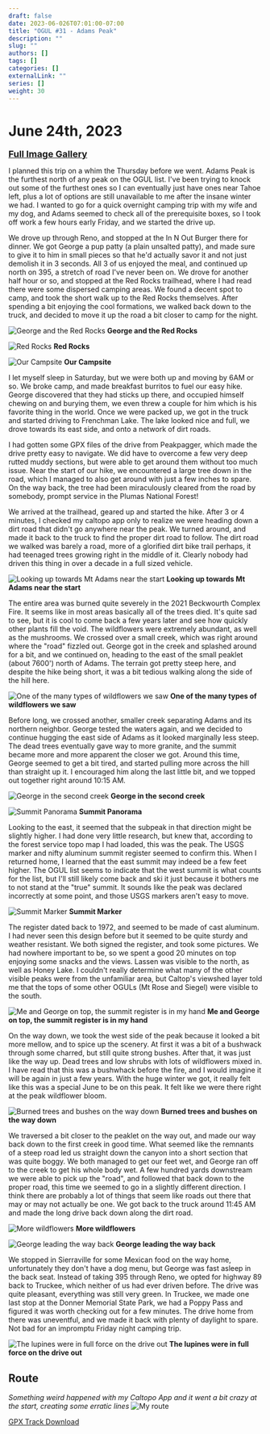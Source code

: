 ```yaml
---
draft: false
date: 2023-06-026T07:01:00-07:00
title: "OGUL #31 - Adams Peak"
description: ""
slug: ""
authors: []
tags: []
categories: []
externalLink: ""
series: []
weight: 30
---
```

# June 24th, 2023
<a href="../galleries/adams-gallery/"><font size="4"><b>Full Image Gallery</b></font></a>


I planned this trip on a whim the Thursday before we went. Adams Peak is the furthest north of any peak on the OGUL list. I've been trying to knock out some of the furthest ones so I can eventually just have ones near Tahoe left, plus a lot of options are still unavailable to me after the insane winter we had. I wanted to go for a quick overnight camping trip with my wife and my dog, and Adams seemed to check all of the prerequisite boxes, so I took off work a few hours early Friday, and we started the drive up. 

We drove up through Reno, and stopped at the In N Out Burger there for dinner. We got George a pup patty (a plain unsalted patty), and made sure to give it to him in small pieces so that he'd actually savor it and not just demolish it in 3 seconds. All 3 of us enjoyed the meal, and continued up north on 395, a stretch of road I've never been on. We drove for another half hour or so, and stopped at the Red Rocks trailhead, where I had read there were some dispersed camping areas. We found a decent spot to camp, and took the short walk up to the Red Rocks themselves. After spending a bit enjoying the cool formations, we walked back down to the truck, and decided to move it up the road a bit closer to camp for the night.


![George and the Red Rocks](https://s3.us-west-1.wasabisys.com/web-assets/adams-6-24-23/PXL_20230624_014904119.jpg?classes=shadow)
**George and the Red Rocks**

![Red Rocks](https://s3.us-west-1.wasabisys.com/web-assets/adams-6-24-23/PXL_20230624_014900534.jpg?classes=shadow)
**Red Rocks**

![Our Campsite](https://s3.us-west-1.wasabisys.com/web-assets/adams-6-24-23/PXL_20230624_025419719.jpg?classes=shadow)
**Our Campsite**

I let myself sleep in Saturday, but we were both up and moving by 6AM or so. We broke camp, and made breakfast burritos to fuel our easy hike. George discovered that they had sticks up there, and occupied himself chewing on and burying them, we even threw a couple for him which is his favorite thing in the world. Once we were packed up, we got in the truck and started driving to Frenchman Lake. The lake looked nice and full, we drove towards its east side, and onto a network of dirt roads.

I had gotten some GPX files of the drive from Peakpagger, which made the drive pretty easy to navigate. We did have to overcome a few very deep rutted muddy sections, but were able to get around them without too much issue. Near the start of our hike, we encountered a large tree down in the road, which I managed to also get around with just a few inches to spare. On the way back, the tree had been miraculously cleared from the road by somebody, prompt service in the Plumas National Forest! 

We arrived at the trailhead, geared up and started the hike. After 3 or 4 minutes, I checked my caltopo app only to realize we were heading down a dirt road that didn't go anywhere near the peak. We turned around, and made it back to the truck to find the proper dirt road to follow. The dirt road we walked was barely a road, more of a glorified dirt bike trail perhaps, it had teenaged trees growing right in the middle of it. Clearly nobody had driven this thing in over a decade in a full sized vehicle. 

![Looking up towards Mt Adams near the start](https://s3.us-west-1.wasabisys.com/web-assets/adams-6-24-23/PXL_20230624_161438580.jpg?classes=shadow)
**Looking up towards Mt Adams near the start**

The entire area was burned quite severely in the 2021 Beckwourth Complex Fire. It seems like in most areas basically all of the trees died. It's quite sad to see, but it is cool to come back a few years later and see how quickly other plants fill the void. The wildflowers were extremely abundant, as well as the mushrooms. We crossed over a small creek, which was right around where the "road" fizzled out. George got in the creek and splashed around for a bit, and we continued on, heading to the east of the small peaklet (about 7600') north of Adams. The terrain got pretty steep here, and despite the hike being short, it was a bit tedious walking along the side of the hill here. 

![One of the many types of wildflowers we saw](https://s3.us-west-1.wasabisys.com/web-assets/adams-6-24-23/PXL_20230624_162433242.jpg?classes=shadow)
**One of the many types of wildflowers we saw**

Before long, we crossed another, smaller creek separating Adams and its northern neighbor. George tested the waters again, and we decided to continue hugging the east side of Adams as it looked marginally less steep. The dead trees eventually gave way to more granite, and the summit became more and more apparent the closer we got. Around this time, George seemed to get a bit tired, and started pulling more across the hill than straight up it. I encouraged him along the last little bit, and we topped out together right around 10:15 AM. 

![George in the second creek](https://s3.us-west-1.wasabisys.com/web-assets/adams-6-24-23/PXL_20230624_164210508.jpg?classes=shadow)
**George in the second creek**

![Summit Panorama](https://s3.us-west-1.wasabisys.com/web-assets/adams-6-24-23/PXL_20230624_171904437.PANO.jpg?classes=shadow)
**Summit Panorama**

Looking to the east, it seemed that the subpeak in that direction might be slightly higher. I had done very little research, but knew that, according to the forest service topo map I had loaded, this was the peak. The USGS marker and nifty aluminum summit register seemed to confirm this. When I returned home, I learned that the east summit may indeed be a few feet higher. The OGUL list seems to indicate that the west summit is what counts for the list, but I'll still likely come back and ski it just because it bothers me to not stand at the "true" summit. It sounds like the peak was declared incorrectly at some point, and those USGS markers aren't easy to move.

![Summit Marker](https://s3.us-west-1.wasabisys.com/web-assets/adams-6-24-23/PXL_20230624_172057703.jpg?classes=shadow)
**Summit Marker**

The register dated back to 1972, and seemed to be made of cast aluminum. I had never seen this design before but it seemed to be quite sturdy and weather resistant. We both signed the register, and took some pictures. We had nowhere important to be, so we spent a good 20 minutes on top enjoying some snacks and the views. Lassen was visible to the north, as well as Honey Lake. I couldn't really determine what many of the other visible peaks were from the unfamiliar area, but Caltop's viewshed layer told me that the tops of some other OGULs (Mt Rose and Siegel) were visible to the south. 

![Me and George on top, the summit register is in my hand](https://s3.us-west-1.wasabisys.com/web-assets/adams-6-24-23/PXL_20230624_172033879.jpg?classes=shadow)
**Me and George on top, the summit register is in my hand**

On the way down, we took the west side of the peak because it looked a bit more mellow, and to spice up the scenery. At first it was a bit of a bushwack through some charred, but still quite strong bushes. After that, it was just like the way up. Dead trees and low shrubs with lots of wildflowers mixed in. I have read that this was a bushwhack before the fire, and I would imagine it will be again in just a few years. With the huge winter we got, it really felt like this was a special June to be on this peak. It felt like we were there right at the peak wildflower bloom.


![Burned trees and bushes on the way down](https://s3.us-west-1.wasabisys.com/web-assets/adams-6-24-23/PXL_20230624_174500151.jpg?classes=shadow)
**Burned trees and bushes on the way down**

We traversed a bit closer to the peaklet on the way out, and made our way back down to the first creek in good time. What seemed like the remnants of a steep road led us straight down the canyon into a short section that was quite boggy. We both managed to get our feet wet, and George ran off to the creek to get his whole body wet. A few hundred yards downstream we were able to pick up the "road", and followed that back down to the proper road, this time we seemed to go in a slightly different direction. I think there are probably a lot of things that seem like roads out there that may or may not actually be one. We got back to the truck around 11:45 AM and made the long drive back down along the dirt road.

![More wildflowers](https://s3.us-west-1.wasabisys.com/web-assets/adams-6-24-23/PXL_20230624_174827164.PORTRAIT.jpg?classes=shadow)
**More wildflowers**

![George leading the way back](https://s3.us-west-1.wasabisys.com/web-assets/adams-6-24-23/PXL_20230624_175827873.jpg?classes=shadow)
**George leading the way back**

We stopped in Sierraville for some Mexican food on the way home, unfortunately they don't have a dog menu, but George was fast asleep in the back seat. Instead of taking 395 through Reno, we opted for highway 89 back to Truckee, which neither of us had ever driven before. The drive was quite pleasant, everything was still very green. In Truckee, we made one last stop at the Donner Memorial State Park, we had a Poppy Pass and figured it was worth checking out for a few minutes. The drive home from there was uneventful, and we made it back with plenty of daylight to spare. Not bad for an impromptu Friday night camping trip.

![The lupines were in full force on the drive out](https://s3.us-west-1.wasabisys.com/web-assets/adams-6-24-23/PXL_20230624_191546673.jpg?classes=shadow)
**The lupines were in full force on the drive out**

## Route
*Something weird happened with my Caltopo App and it went a bit crazy at the start, creating some erratic lines*
![My route](https://s3.us-west-1.wasabisys.com/web-assets/adams-6-24-23/adams_route.png?classes=shadow)

[GPX Track Download](https://s3.us-west-1.wasabisys.com/web-assets/adams-6-24-23/adams_route.gpx)

